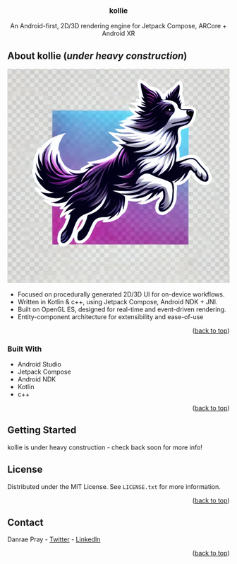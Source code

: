 <a id="readme-top"></a>

<div align="center">

<h3 align="center">kollie</h3>

<p align="center">
An Android-first, 2D/3D rendering engine for Jetpack Compose, ARCore + Android XR
</p>

</div>


<!-- ABOUT THE PROJECT -->
## About kollie (*under heavy construction*)

![kollie-logo](./kollie-logo-v2.png)

* Focused on procedurally generated 2D/3D UI for on-device workflows.
* Written in Kotlin & c++, using Jetpack Compose, Android NDK + JNI.
* Built on OpenGL ES, designed for real-time and event-driven rendering.
* Entity-component architecture for extensibility and ease-of-use

<p align="right">(<a href="#readme-top">back to top</a>)</p>



### Built With

* Android Studio
* Jetpack Compose
* Android NDK
* Kotlin
* c++

<p align="right">(<a href="#readme-top">back to top</a>)</p>



<!-- GETTING STARTED -->
## Getting Started

kollie is under heavy construction - check back soon for more info!

<!-- LICENSE -->
## License

Distributed under the MIT License. See `LICENSE.txt` for more information.

<p align="right">(<a href="#readme-top">back to top</a>)</p>



<!-- CONTACT -->
## Contact

Danrae Pray - [Twitter](https://x.com/DanraeP) - [LinkedIn](https://www.linkedin.com/in/danraepray/)

<p align="right">(<a href="#readme-top">back to top</a>)</p>


<!-- MARKDOWN LINKS & IMAGES -->
<!-- https://www.markdownguide.org/basic-syntax/#reference-style-links -->

[android-studio]: https://developer.android.com/studio

[jetpack-compose]: https://developer.android.com/compose

[android-ndk]: https://developer.android.com/ndk

[kotlin]: https://developer.android.com/kotlin

[cpp]: https://developer.android.com/ndk